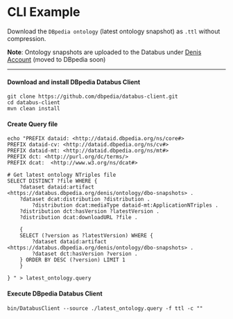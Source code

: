 # CLI Example

Download the `DBpedia ontology` (latest ontology snapshot) as `.ttl` without compression.

**Note**: Ontology snapshots are uploaded to the Databus under [Denis Account](https://databus.dbpedia.org/denis/ontology/dbo-snapshots) (moved to DBpedia soon)

______

#### Download and install DBpedia Databus Client
```
git clone https://github.com/dbpedia/databus-client.git
cd databus-client
mvn clean install
```

#### Create Query file
```
echo "PREFIX dataid: <http://dataid.dbpedia.org/ns/core#>
PREFIX dataid-cv: <http://dataid.dbpedia.org/ns/cv#>
PREFIX dataid-mt: <http://dataid.dbpedia.org/ns/mt#>
PREFIX dct: <http://purl.org/dc/terms/>
PREFIX dcat:  <http://www.w3.org/ns/dcat#>

# Get latest ontology NTriples file
SELECT DISTINCT ?file WHERE {
 	?dataset dataid:artifact <https://databus.dbpedia.org/denis/ontology/dbo-snapshots> .
	?dataset dcat:distribution ?distribution .
        ?distribution dcat:mediaType dataid-mt:ApplicationNTriples .
	?distribution dct:hasVersion ?latestVersion .  
	?distribution dcat:downloadURL ?file .

	{
	SELECT (?version as ?latestVersion) WHERE {
		?dataset dataid:artifact <https://databus.dbpedia.org/denis/ontology/dbo-snapshots> .
		?dataset dct:hasVersion ?version .
	} ORDER BY DESC (?version) LIMIT 1
	}

} " > latest_ontology.query
```


#### Execute DBpedia Databus Client
```
bin/DatabusClient --source ./latest_ontology.query -f ttl -c ""
```

